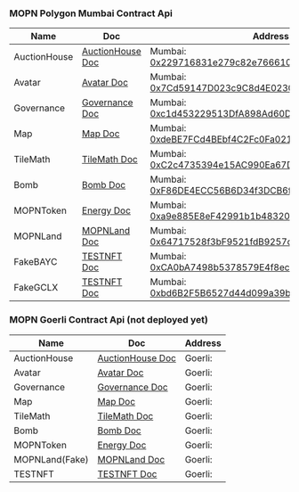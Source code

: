 ### MOPN Polygon Mumbai Contract Api

| Name         | Doc                                 | Address                                                                                                                                 |
| ------------ | ----------------------------------- | --------------------------------------------------------------------------------------------------------------------------------------- |
| AuctionHouse | [AuctionHouse Doc](AuctionHouse.md) | Mumbai: [0x229716831e279c82e766610c6930B0EC4CD0B75C](https://mumbai.polygonscan.com/address/0x229716831e279c82e766610c6930B0EC4CD0B75C) |
| Avatar       | [Avatar Doc](Avatar.md)             | Mumbai: [0x7Cd59147D023c9C8d4E0230E26A294e9F5772008](https://mumbai.polygonscan.com/address/0x7Cd59147D023c9C8d4E0230E26A294e9F5772008) |
| Governance   | [Governance Doc](Governance.md)     | Mumbai: [0xc1d453229513DfA898Ad60D3cB9FC9Cdbdbe28c2](https://mumbai.polygonscan.com/address/0xc1d453229513DfA898Ad60D3cB9FC9Cdbdbe28c2) |
| Map          | [Map Doc](Map.md)                   | Mumbai: [0xdeBE7FCd4BEbf4C2Fc0Fa0210CD5eef455B0a8d1](https://mumbai.polygonscan.com/address/0xdeBE7FCd4BEbf4C2Fc0Fa0210CD5eef455B0a8d1) |
| TileMath     | [TileMath Doc](TileMath.md)         | Mumbai: [0xC2c4735394e15AC990Ea67D2885A5953cFe773d5](https://mumbai.polygonscan.com/address/0xC2c4735394e15AC990Ea67D2885A5953cFe773d5) |
| Bomb         | [Bomb Doc](Bomb.md)                 | Mumbai: [0xF86DE4ECC56B6D34f3DCB6f8b3dA6f5e75b5C2b6](https://mumbai.polygonscan.com/address/0xF86DE4ECC56B6D34f3DCB6f8b3dA6f5e75b5C2b6) |
| MOPNToken    | [Energy Doc](MOPNToken.md)          | Mumbai: [0xa9e885E8eF42991b1b48320e74595eF5719642Ee](https://mumbai.polygonscan.com/address/0xa9e885E8eF42991b1b48320e74595eF5719642Ee) |
| MOPNLand     | [MOPNLand Doc](MOPNLand.md)         | Mumbai: [0x64717528f3bF9521fdB9257cDaC4b54164ECD5D7](https://mumbai.polygonscan.com/address/0x64717528f3bF9521fdB9257cDaC4b54164ECD5D7) |
| FakeBAYC     | [TESTNFT Doc](TESTNFT.md)           | Mumbai: [0xCA0bA7498b5378579E4f8ec744205E83B8a5095c](https://mumbai.polygonscan.com/address/0xCA0bA7498b5378579E4f8ec744205E83B8a5095c) |
| FakeGCLX     | [TESTNFT Doc](TESTNFT.md)           | Mumbai: [0xbd6B2F5B6527d44d099a39bd575314482cDFB195](https://mumbai.polygonscan.com/address/0xbd6B2F5B6527d44d099a39bd575314482cDFB195) |

### MOPN Goerli Contract Api (not deployed yet)

| Name           | Doc                                 | Address |
| -------------- | ----------------------------------- | ------- |
| AuctionHouse   | [AuctionHouse Doc](AuctionHouse.md) | Goerli: |
| Avatar         | [Avatar Doc](Avatar.md)             | Goerli: |
| Governance     | [Governance Doc](Governance.md)     | Goerli: |
| Map            | [Map Doc](Map.md)                   | Goerli: |
| TileMath       | [TileMath Doc](TileMath.md)         | Goerli: |
| Bomb           | [Bomb Doc](Bomb.md)                 | Goerli: |
| MOPNToken      | [Energy Doc](MOPNToken.md)          | Goerli: |
| MOPNLand(Fake) | [MOPNLand Doc](MOPNLand.md)         | Goerli: |
| TESTNFT        | [TESTNFT Doc](TESTNFT.md)           | Goerli: |
